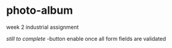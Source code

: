 # photo-album
week 2 industrial assignment

*still to complete*
-button enable once all form fields are validated
